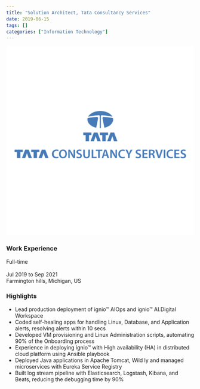 ```yaml
---
title: "Solution Architect, Tata Consultancy Services"
date: 2019-06-15
tags: []
categories: ["Information Technology"]
---
```

![TCS Logo](./images/tcs-log.png)
### Work Experience
Full-time<br>  
Jul 2019 to Sep 2021<br>
Farmington hills, Michigan, US

### Highlights
* Lead production deployment of ignio™ AIOps and ignio™ AI.Digital Workspace
* Coded self-healing apps for handling Linux, Database, and Application alerts, resolving alerts within 10 secs
* Developed VM provisioning and Linux Administration scripts, automating 90% of the Onboarding process
* Experience in deploying ignio™ with High availability (HA) in distributed cloud platform using Ansible playbook
* Deployed Java applications in Apache Tomcat, Wild ly and managed microservices with Eureka Service Registry
* Built log stream pipeline with Elasticsearch, Logstash, Kibana, and Beats, reducing the debugging time by 90%

<!--more-->

